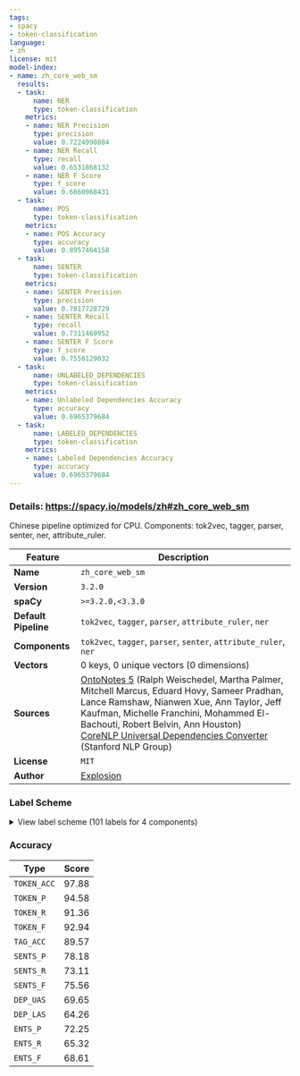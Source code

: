 ```yaml
---
tags:
- spacy
- token-classification
language:
- zh
license: mit
model-index:
- name: zh_core_web_sm
  results:
  - task:
      name: NER
      type: token-classification
    metrics:
    - name: NER Precision
      type: precision
      value: 0.7224990884
    - name: NER Recall
      type: recall
      value: 0.6531868132
    - name: NER F Score
      type: f_score
      value: 0.6860968431
  - task:
      name: POS
      type: token-classification
    metrics:
    - name: POS Accuracy
      type: accuracy
      value: 0.8957464158
  - task:
      name: SENTER
      type: token-classification
    metrics:
    - name: SENTER Precision
      type: precision
      value: 0.7817728729
    - name: SENTER Recall
      type: recall
      value: 0.7311469952
    - name: SENTER F Score
      type: f_score
      value: 0.7556129032
  - task:
      name: UNLABELED_DEPENDENCIES
      type: token-classification
    metrics:
    - name: Unlabeled Dependencies Accuracy
      type: accuracy
      value: 0.6965379684
  - task:
      name: LABELED_DEPENDENCIES
      type: token-classification
    metrics:
    - name: Labeled Dependencies Accuracy
      type: accuracy
      value: 0.6965379684
---
```

### Details: https://spacy.io/models/zh#zh_core_web_sm

Chinese pipeline optimized for CPU. Components: tok2vec, tagger, parser, senter, ner, attribute_ruler.

| Feature | Description |
| --- | --- |
| **Name** | `zh_core_web_sm` |
| **Version** | `3.2.0` |
| **spaCy** | `>=3.2.0,<3.3.0` |
| **Default Pipeline** | `tok2vec`, `tagger`, `parser`, `attribute_ruler`, `ner` |
| **Components** | `tok2vec`, `tagger`, `parser`, `senter`, `attribute_ruler`, `ner` |
| **Vectors** | 0 keys, 0 unique vectors (0 dimensions) |
| **Sources** | [OntoNotes 5](https://catalog.ldc.upenn.edu/LDC2013T19) (Ralph Weischedel, Martha Palmer, Mitchell Marcus, Eduard Hovy, Sameer Pradhan, Lance Ramshaw, Nianwen Xue, Ann Taylor, Jeff Kaufman, Michelle Franchini, Mohammed El-Bachouti, Robert Belvin, Ann Houston)<br />[CoreNLP Universal Dependencies Converter](https://nlp.stanford.edu/software/stanford-dependencies.html) (Stanford NLP Group) |
| **License** | `MIT` |
| **Author** | [Explosion](https://explosion.ai) |

### Label Scheme

<details>

<summary>View label scheme (101 labels for 4 components)</summary>

| Component | Labels |
| --- | --- |
| **`tagger`** | `AD`, `AS`, `BA`, `CC`, `CD`, `CS`, `DEC`, `DEG`, `DER`, `DEV`, `DT`, `ETC`, `FW`, `IJ`, `INF`, `JJ`, `LB`, `LC`, `M`, `MSP`, `NN`, `NR`, `NT`, `OD`, `ON`, `P`, `PN`, `PU`, `SB`, `SP`, `URL`, `VA`, `VC`, `VE`, `VV`, `X` |
| **`parser`** | `ROOT`, `acl`, `advcl:loc`, `advmod`, `advmod:dvp`, `advmod:loc`, `advmod:rcomp`, `amod`, `amod:ordmod`, `appos`, `aux:asp`, `aux:ba`, `aux:modal`, `aux:prtmod`, `auxpass`, `case`, `cc`, `ccomp`, `compound:nn`, `compound:vc`, `conj`, `cop`, `dep`, `det`, `discourse`, `dobj`, `etc`, `mark`, `mark:clf`, `name`, `neg`, `nmod`, `nmod:assmod`, `nmod:poss`, `nmod:prep`, `nmod:range`, `nmod:tmod`, `nmod:topic`, `nsubj`, `nsubj:xsubj`, `nsubjpass`, `nummod`, `parataxis:prnmod`, `punct`, `xcomp` |
| **`senter`** | `I`, `S` |
| **`ner`** | `CARDINAL`, `DATE`, `EVENT`, `FAC`, `GPE`, `LANGUAGE`, `LAW`, `LOC`, `MONEY`, `NORP`, `ORDINAL`, `ORG`, `PERCENT`, `PERSON`, `PRODUCT`, `QUANTITY`, `TIME`, `WORK_OF_ART` |

</details>

### Accuracy

| Type | Score |
| --- | --- |
| `TOKEN_ACC` | 97.88 |
| `TOKEN_P` | 94.58 |
| `TOKEN_R` | 91.36 |
| `TOKEN_F` | 92.94 |
| `TAG_ACC` | 89.57 |
| `SENTS_P` | 78.18 |
| `SENTS_R` | 73.11 |
| `SENTS_F` | 75.56 |
| `DEP_UAS` | 69.65 |
| `DEP_LAS` | 64.26 |
| `ENTS_P` | 72.25 |
| `ENTS_R` | 65.32 |
| `ENTS_F` | 68.61 |
